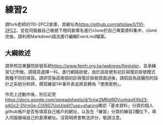 # 練習2
請fork老師的110-2PC2倉庫，其網址為<https://github.com/altoliaw3/110-2PC2>，並從伺服器自己帳號下相同倉庫名進行clone於自己專案資料集中，clone完後，請利用Markdown語法進行編輯Event.md檔案。

## 大綱敘述
請參照亞東醫院掛號系統<https://www.femh.org.tw/webregs/fregister>，並承練習1之所做，請隨意選擇一科，進行網路掛號，由於該掛號有初診與復診掛號模式兩種不同的填寫。請研究後該兩個初診與復診掛號頁面過後，請假設為該醫院的設計之系統分析師，撰寫練習1中事件表並將其轉為「使用案例」。

作完上述動作後，別忘記至<https://docs.google.com/spreadsheets/d/1cnw2MRstRDVunhqqXXb23-gAGc2-DVmGp-CjX9G7UoU/edit?usp=sharing>確認「基本資料」分頁的個人github帳戶是否有填寫自己帳戶的網址，以及在「練習」分頁的練習2欄位下，填入伺服器端自己的倉庫網址。沒寫明將會無法評分，敬請注意。